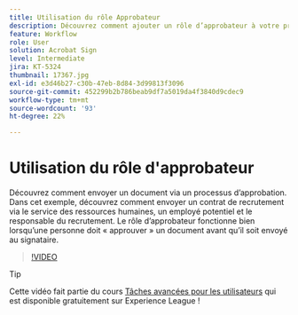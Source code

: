 ```yaml
---
title: Utilisation du rôle Approbateur
description: Découvrez comment ajouter un rôle d’approbateur à votre processus d’approbation de contrat
feature: Workflow
role: User
solution: Acrobat Sign
level: Intermediate
jira: KT-5324
thumbnail: 17367.jpg
exl-id: e3d46b27-c30b-47eb-8d84-3d99813f3096
source-git-commit: 452299b2b786beab9df7a5019da4f3840d9cdec9
workflow-type: tm+mt
source-wordcount: '93'
ht-degree: 22%

---
```


# Utilisation du rôle d&#39;approbateur

Découvrez comment envoyer un document via un processus d’approbation. Dans cet exemple, découvrez comment envoyer un contrat de recrutement via le service des ressources humaines, un employé potentiel et le responsable du recrutement. Le rôle d’approbateur fonctionne bien lorsqu’une personne doit « approuver » un document avant qu’il soit envoyé au signataire.

>[!VIDEO](https://video.tv.adobe.com/v/343854?quality=12&learn=on&hidetitle=true)

>[!TIP]
>
>Cette vidéo fait partie du cours [Tâches avancées pour les utilisateurs](https://experienceleague.adobe.com/?recommended=Sign-U-1-2020.3) qui est disponible gratuitement sur Experience League !


